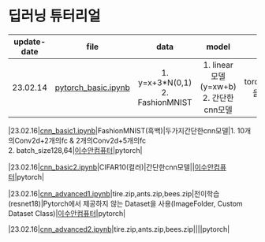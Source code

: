 # 딥러닝 튜터리얼
|update-date|file|data|model|remarks|reference|language|
|:---:|:---:|:---:|:---:|:---:|:---:|:---:|
|23.02.14|[pytorch_basic.ipynb]()|1. y=x+3*N(0,1)<br>2. FashionMNIST|1. linear모델(y=xw+b)<br>2. 간단한cnn모델|torchvision.datasets을통해데이터다운|[이수안컴퓨터](https://youtu.be/BnV0m4jOb6g)|pytorch|

|23.02.16|[cnn_basic1.ipynb]()|FashionMNIST(흑백)|두가지간단한cnn모델|1. 10개의Conv2d+2개의fc & 2개의Conv2d+5개의fc<br>2. batch_size128,64|[이수안컴퓨터](https://youtu.be/BnV0m4jOb6g)|pytorch|

|23.02.16|[cnn_basic2.ipynb]()|CIFAR10(컬러)|간단한cnn모델||[이수안컴퓨터](https://youtu.be/BnV0m4jOb6g)|pytorch|

|23.02.16|[cnn_advanced1.ipynb]()|tire.zip,ants.zip,bees.zip|전이학습(resnet18)|Pytorch에서 제공하지 않는 Dataset을 사용(ImageFolder, Custom Dataset Class)|[이수안컴퓨터](https://youtu.be/BnV0m4jOb6g)|pytorch|

|23.02.16|[cnn_advanced2.ipynb]()|tire.zip,ants.zip,bees.zip||||pytorch|
